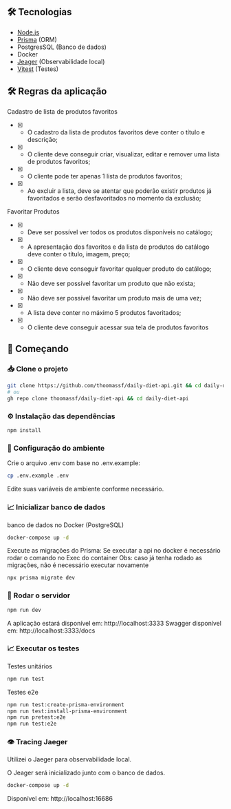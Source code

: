## 🛠️ Tecnologias
 - [Node.js](https://nodejs.org/en)
 - [Prisma](https://www.prisma.io/docs) (ORM)
 - PostgresSQL (Banco de dados)
 - Docker
 - [Jeager](https://www.jaegertracing.io) (Observabilidade local)
 - [Vitest](https://vitest.dev) (Testes)

## 🛠️ Regras da aplicação
Cadastro de lista de produtos favoritos
- [X] - O cadastro da lista de produtos favoritos deve conter o título e descrição;
- [X] - O cliente deve conseguir criar, visualizar, editar e remover uma lista de produtos favoritos;
- [X] - O cliente pode ter apenas 1 lista de produtos favoritos;
- [X] - Ao excluir a lista, deve se atentar que poderão existir produtos já favoritados e serão desfavoritados no momento da exclusão;

Favoritar Produtos
- [X] - Deve ser possível ver todos os produtos disponíveis no catálogo;
- [X] - A apresentação dos favoritos e da lista de produtos do catálogo deve conter o título, imagem, preço;
- [X] - O cliente deve conseguir favoritar qualquer produto do catálogo;
- [X] - Não deve ser possível favoritar um produto que não exista;
- [X] - Não deve ser possível favoritar um produto mais de uma vez;
- [X] - A lista deve conter no máximo 5 produtos favoritados;
- [X] - O cliente deve conseguir acessar sua tela de produtos favoritos


## 🏁 Começando

### 📥 Clone o projeto

```bash
git clone https://github.com/thoomassf/daily-diet-api.git && cd daily-diet-api
# ou
gh repo clone thoomassf/daily-diet-api && cd daily-diet-api
```

### ⚙️ Instalação das dependências
```bash
npm install
```

### 🔐 Configuração do ambiente
Crie o arquivo .env com base no .env.example:
```bash
cp .env.example .env
```
Edite suas variáveis de ambiente conforme necessário.

### 📈 Inicializar banco de dados
banco de dados no Docker (PostgreSQL)
```bash
docker-compose up -d
```
Execute as migrações do Prisma: 
Se executar a api no docker é necessário rodar o comando no Exec do container
Obs: caso já tenha rodado as migrações, não é necessário executar novamente
```bash
npx prisma migrate dev
```

### 🚀 Rodar o servidor
```bash
npm run dev
```
A aplicação estará disponível em: http://localhost:3333
Swagger disponível em: http://localhost:3333/docs

### 📈 Executar os testes
Testes unitários
```bash
npm run test
```
Testes e2e
```bash
npm run test:create-prisma-environment
npm run test:install-prisma-environment
npm run pretest:e2e
npm run test:e2e
```

### 👁️ Tracing Jaeger
Utilizei o Jaeger para observabilidade local.

O Jeager será inicializado junto com o banco de dados.

```bash
docker-compose up -d
```

Disponível em: http://localhost:16686
